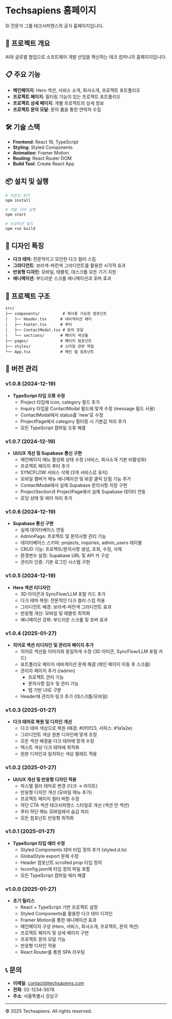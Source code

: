 # Techsapiens 홈페이지

SI 전문가 그룹 테크사피엔스의 공식 홈페이지입니다.

## 🚀 프로젝트 개요

AI와 글로벌 협업으로 소프트웨어 개발 산업을 혁신하는 테크 컴퍼니의 홈페이지입니다.

## 📋 주요 기능

- **메인페이지**: Hero 섹션, 서비스 소개, 회사소개, 프로젝트 포트폴리오
- **프로젝트 페이지**: 필터링 기능이 있는 프로젝트 포트폴리오
- **프로젝트 상세 페이지**: 개별 프로젝트의 상세 정보
- **프로젝트 문의 모달**: 문의 폼을 통한 연락처 수집

## 🛠️ 기술 스택

- **Frontend**: React 18, TypeScript
- **Styling**: Styled Components
- **Animation**: Framer Motion
- **Routing**: React Router DOM
- **Build Tool**: Create React App

## 📦 설치 및 실행

```bash
# 의존성 설치
npm install

# 개발 서버 실행
npm start

# 프로덕션 빌드
npm run build
```

## 🎨 디자인 특징

- **다크 테마**: 전문적이고 모던한 다크 컬러 스킴
- **그라디언트**: 보라색-파란색 그라디언트를 활용한 시각적 효과
- **반응형 디자인**: 모바일, 태블릿, 데스크톱 모든 기기 지원
- **애니메이션**: 부드러운 스크롤 애니메이션과 호버 효과

## 📁 프로젝트 구조

```
src/
├── components/          # 재사용 가능한 컴포넌트
│   ├── Header.tsx      # 네비게이션 헤더
│   ├── Footer.tsx      # 푸터
│   ├── ContactModal.tsx # 문의 모달
│   └── sections/       # 페이지 섹션들
├── pages/              # 페이지 컴포넌트
├── styles/             # 스타일 관련 파일
└── App.tsx             # 메인 앱 컴포넌트
```

## 🔄 버전 관리

### v1.0.8 (2024-12-19)
- **TypeScript 타입 오류 수정**
  - Project 타입에 icon, category 필드 추가
  - Inquiry 타입을 ContactModal 필드에 맞게 수정 (message 필드 사용)
  - ContactModal에서 status를 'new'로 수정
  - ProjectPage에서 category 필터링 시 기본값 처리 추가
  - 모든 TypeScript 컴파일 오류 해결

### v1.0.7 (2024-12-19)
- **UI/UX 개선 및 Supabase 통신 구현**
  - 메인페이지 메뉴 활성화 상태 수정 (서비스, 회사소개 기본 비활성화)
  - 프로젝트 페이지 푸터 추가
  - SYNCFLOW 서비스 삭제 (3개 서비스로 유지)
  - 모바일 햄버거 메뉴 애니메이션 및 바깥 클릭 닫힘 기능 추가
  - ContactModal에서 실제 Supabase 문의사항 저장 구현
  - ProjectSection과 ProjectPage에서 실제 Supabase 데이터 연동
  - 로딩 상태 및 에러 처리 추가

### v1.0.6 (2024-12-19)
- **Supabase 통신 구현**
  - 실제 데이터베이스 연동
  - AdminPage: 프로젝트 및 문의사항 관리 기능
  - 데이터베이스 스키마: projects, inquiries, admin_users 테이블
  - CRUD 기능: 프로젝트/문의사항 생성, 조회, 수정, 삭제
  - 환경변수 설정: Supabase URL 및 API 키 구성
  - 관리자 인증: 기본 로그인 시스템 구현

### v1.0.5 (2024-12-19)
- **Hero 섹션 리디자인**
  - 3D 아이콘과 SyncFlow/LLM 포탈 카드 추가
  - 다크 테마 복원: 전문적인 다크 컬러 스킴 적용
  - 그라디언트 배경: 보라색-파란색 그라디언트 효과
  - 반응형 개선: 모바일 및 태블릿 최적화
  - 애니메이션 강화: 부드러운 스크롤 및 호버 효과

### v1.0.4 (2025-01-27)
- **히어로 섹션 리디자인 및 관리자 페이지 추가**
  - 히어로 섹션을 이미지와 동일하게 수정 (3D 아이콘, SyncFlow/LLM 포털 카드)
  - 포트폴리오 페이지 네비게이션 문제 해결 (메인 페이지 이동 후 스크롤)
  - 관리자 페이지 추가 (/admin)
    - 프로젝트 관리 기능
    - 문의사항 접수 및 관리 기능
    - 탭 기반 UI로 구분
  - Header에 관리자 링크 추가 (데스크톱/모바일)

### v1.0.3 (2025-01-27)
- **다크 테마로 복원 및 디자인 개선**
  - 다크 테마 색상으로 복원 (배경: #0f0f23, 서피스: #1a1a2e)
  - 그라디언트 색상 원본 디자인에 맞게 조정
  - 모든 섹션 배경을 다크 테마에 맞게 수정
  - 텍스트 색상 다크 테마에 최적화
  - 원본 디자인과 일치하는 색상 팔레트 적용

### v1.0.2 (2025-01-27)
- **UI/UX 개선 및 반응형 디자인 적용**
  - 파스텔 컬러 테마로 변경 (다크 → 라이트)
  - 반응형 디자인 개선 (모바일 메뉴 추가)
  - 프로젝트 페이지 필터 버튼 수정
  - 하단 CTA 섹션 테크사피엔스 스타일로 개선 (섹션 안 섹션)
  - 푸터 하단 메뉴 모바일에서 숨김 처리
  - 모든 컴포넌트 반응형 최적화

### v1.0.1 (2025-01-27)
- **TypeScript 타입 에러 수정**
  - Styled Components 테마 타입 정의 추가 (styled.d.ts)
  - GlobalStyle export 문제 수정
  - Header 컴포넌트 scrolled prop 타입 정의
  - tsconfig.json에 타입 정의 파일 포함
  - 모든 TypeScript 컴파일 에러 해결

### v1.0.0 (2025-01-27)
- **초기 릴리스**
  - React + TypeScript 기반 프로젝트 설정
  - Styled Components를 활용한 다크 테마 디자인
  - Framer Motion을 통한 애니메이션 효과
  - 메인페이지 구성 (Hero, 서비스, 회사소개, 프로젝트, 문의 섹션)
  - 프로젝트 페이지 및 상세 페이지 구현
  - 프로젝트 문의 모달 기능
  - 반응형 디자인 적용
  - React Router를 통한 SPA 라우팅

## 📞 문의

- **이메일**: contact@techsapiens.com
- **전화**: 02-1234-5678
- **주소**: 서울특별시 강남구

---

© 2025 Techsapiens. All rights reserved.
